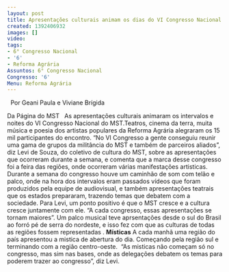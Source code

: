 ```yaml
---
layout: post
title: Apresentações culturais animam os dias do VI Congresso Nacional
created: 1392406932
images: []
video: 
tags:
- 6° Congresso Nacional
- '6'
- Reforma Agrária
Assuntos: 6° Congresso Nacional
Congresso: '6'
Menu: Reforma Agrária
---
```



 
Por Geani Paula e Viviane Brígida

Da Página do MST
 
As apresentações culturais animaram os intervalos e noites do VI Congresso Nacional do MST.Teatros, cinema da terra, muita música e poesia dos artistas populares da Reforma Agrária alegraram os 15 mil participantes do encontro.
“No VI Congresso a gente conseguiu reunir uma gama de grupos da militância do MST e também de parceiros aliados”, diz Levi de Souza, do coletivo de cultura do MST, sobre as apresentações que ocorreram durante a semana, e comenta que a marca desse congresso foi a feira das regiões, onde ocorreram várias manifestações artisticas.
Durante a semana do congresso houve um caminhão de som com telão e palco, onde na hora dos intervalos eram passados vídeos que foram produzidos pela equipe de audiovisual, e também apresentações teatrais que os estados prepararam, trazendo temas que debatem com a sociedade.
Para Levi, um ponto positivo é que o MST cresce e a cultura cresce juntamente com ele. “A cada congresso, essas apresentações se tornam maiores”. Um palco musical teve aprsentações desde o sul do Brasil ao forró pé de serra do nordeste, e isso fez com que as culturas de todas as regiões fossem representadas .
**Místicas**
A cada manhã uma região do país apresentou a mistica de abertura do dia. Começando pela região sul e terminando com a região centro-oeste.
 “As misticas não começam só no congresso, mas sim nas bases, onde as delegações debatem os temas para poderem trazer ao congresso”, diz Levi.
 
